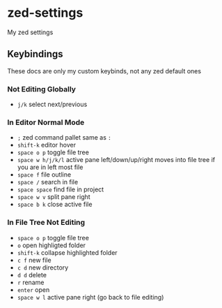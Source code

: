 # zed-settings

My zed settings

## Keybindings

These docs are only my custom keybinds, not any zed default ones

### Not Editing Globally

- `j/k` select next/previous

### In Editor Normal Mode

- `;` zed command pallet same as `:`
- `shift-k` editor hover
- `space o p` toggle file tree
- `space w h/j/k/l` active pane left/down/up/right moves into file tree if you are in left most file
- `space f` file outline
- `space /` search in file
- `space space` find file in project
- `space w v` split pane right
- `space b k` close active file

### In File Tree Not Editing

- `space o p` toggle file tree
- `o` open highligted folder
- `shift-k` collapse highlighted folder
- `c f` new file
- `c d` new directory
- `d d` delete
- `r` rename
- `enter` open
- `space w l` active pane right (go back to file editing)
